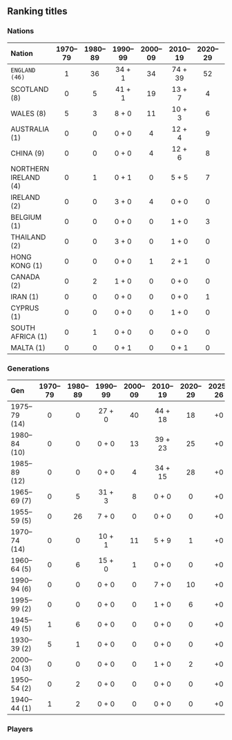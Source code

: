 ## Ranking titles

### Nations

| Nation | 1970–79 | 1980–89 | 1990–99 | 2000–09 | 2010–19 | 2020–29 | 2025–26 | 1970–2029 |
| :---------- | :-----: | :-----: | :-----: | :-----: | :-----: | :-----: | :-----: | :-----: |
| `ENGLAND (46)` | 1 | 36 | 34 + 1 | 34 | 74 + 39 | 52 | +0 | 231 + 40 |
| SCOTLAND (8) | 0 | 5 | 41 + 1 | 19 | 13 + 7 | 4 | +0 | 82 + 8 |
| WALES (8) | 5 | 3 | 8 + 0 | 11 | 10 + 3 | 6 | +0 | 43 + 3 |
| AUSTRALIA (1) | 0 | 0 | 0 + 0 | 4 | 12 + 4 | 9 | +0 | 25 + 4 |
| CHINA (9) | 0 | 0 | 0 + 0 | 4 | 12 + 6 | 8 | +0 | 24 + 6 |
| NORTHERN IRELAND (4) | 0 | 1 | 0 + 1 | 0 | 5 + 5 | 7 | +0 | 13 + 6 |
| IRELAND (2) | 0 | 0 | 3 + 0 | 4 | 0 + 0 | 0 | +0 | 7 + 0 |
| BELGIUM (1) | 0 | 0 | 0 + 0 | 0 | 1 + 0 | 3 | +0 | 4 + 0 |
| THAILAND (2) | 0 | 0 | 3 + 0 | 0 | 1 + 0 | 0 | +0 | 4 + 0 |
| HONG KONG (1) | 0 | 0 | 0 + 0 | 1 | 2 + 1 | 0 | +0 | 3 + 1 |
| CANADA (2) | 0 | 2 | 1 + 0 | 0 | 0 + 0 | 0 | +0 | 3 + 0 |
| IRAN (1) | 0 | 0 | 0 + 0 | 0 | 0 + 0 | 1 | +0 | 1 + 0 |
| CYPRUS (1) | 0 | 0 | 0 + 0 | 0 | 1 + 0 | 0 | +0 | 1 + 0 |
| SOUTH AFRICA (1) | 0 | 1 | 0 + 0 | 0 | 0 + 0 | 0 | +0 | 1 + 0 |
| MALTA (1) | 0 | 0 | 0 + 1 | 0 | 0 + 1 | 0 | +0 | 0 + 1 |



### Generations

| Gen | 1970–79 | 1980–89 | 1990–99 | 2000–09 | 2010–19 | 2020–29 | 2025–26 | 1970–2029 |
| :---------- | :-----: | :-----: | :-----: | :-----: | :-----: | :-----: | :-----: | :-----: |
| 1975–79 (14) | 0 | 0 | 27 + 0 | 40 | 44 + 18 | 18 | +0 | 129 + 18 |
| 1980–84 (10) | 0 | 0 | 0 + 0 | 13 | 39 + 23 | 25 | +0 | 77 + 23 |
| 1985–89 (12) | 0 | 0 | 0 + 0 | 4 | 34 + 15 | 28 | +0 | 66 + 15 |
| 1965–69 (7) | 0 | 5 | 31 + 3 | 8 | 0 + 0 | 0 | +0 | 44 + 3 |
| 1955–59 (5) | 0 | 26 | 7 + 0 | 0 | 0 + 0 | 0 | +0 | 33 + 0 |
| 1970–74 (14) | 0 | 0 | 10 + 1 | 11 | 5 + 9 | 1 | +0 | 27 + 10 |
| 1960–64 (5) | 0 | 6 | 15 + 0 | 1 | 0 + 0 | 0 | +0 | 22 + 0 |
| 1990–94 (6) | 0 | 0 | 0 + 0 | 0 | 7 + 0 | 10 | +0 | 17 + 0 |
| 1995–99 (2) | 0 | 0 | 0 + 0 | 0 | 1 + 0 | 6 | +0 | 7 + 0 |
| 1945–49 (5) | 1 | 6 | 0 + 0 | 0 | 0 + 0 | 0 | +0 | 7 + 0 |
| 1930–39 (2) | 5 | 1 | 0 + 0 | 0 | 0 + 0 | 0 | +0 | 6 + 0 |
| 2000–04 (3) | 0 | 0 | 0 + 0 | 0 | 1 + 0 | 2 | +0 | 3 + 0 |
| 1950–54 (2) | 0 | 2 | 0 + 0 | 0 | 0 + 0 | 0 | +0 | 2 + 0 |
| 1940–44 (1) | 1 | 2 | 0 + 0 | 0 | 0 + 0 | 0 | +0 | 2 + 0 |



### Players